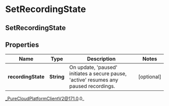 # SetRecordingState

## SetRecordingState

## Properties

|Name | Type | Description | Notes|
|------------ | ------------- | ------------- | -------------|
| **recordingState** | **String** | On update, &#39;paused&#39; initiates a secure pause, &#39;active&#39; resumes any paused recordings. | [optional] |



_PureCloudPlatformClientV2@171.0.0_
